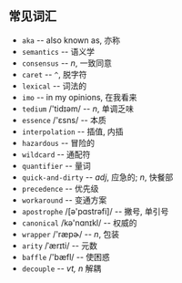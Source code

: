 ## 常见词汇

- `aka` -- also known as, 亦称
- `semantics` -- 语义学
- `consensus` -- *n*, 一致同意
- `caret` -- `^`, 脱字符
- `lexical` -- 词法的
- `imo` -- in my opinions, 在我看来
- `tedium` /'tidɪəm/ -- *n*, 单调乏味
- `essence` /'ɛsns/ -- 本质
- `interpolation` -- 插值, 内插
- `hazardous` -- 冒险的
- `wildcard` -- 通配符
- `quantifier` -- 量词
- `quick-and-dirty` -- *adj*, 应急的; *n*, 快餐部
- `precedence` -- 优先级
- `workaround` -- 变通方案
- `apostrophe` /[ə'pɑstrəfi]/ -- 撇号, 单引号
- `canonical` /kə'nɑnɪkl/ -- 权威的
- `wrapper` /'ræpɚ/ -- *n*, 包装
- `arity` /ˈærɪti/ -- 元数
- `baffle` /'bæfl/ -- 使困惑
- `decouple` -- *vt, n* 解耦

